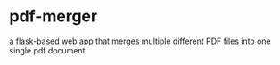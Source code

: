 # pdf-merger
a flask-based web app that merges multiple different PDF files into one single pdf document
